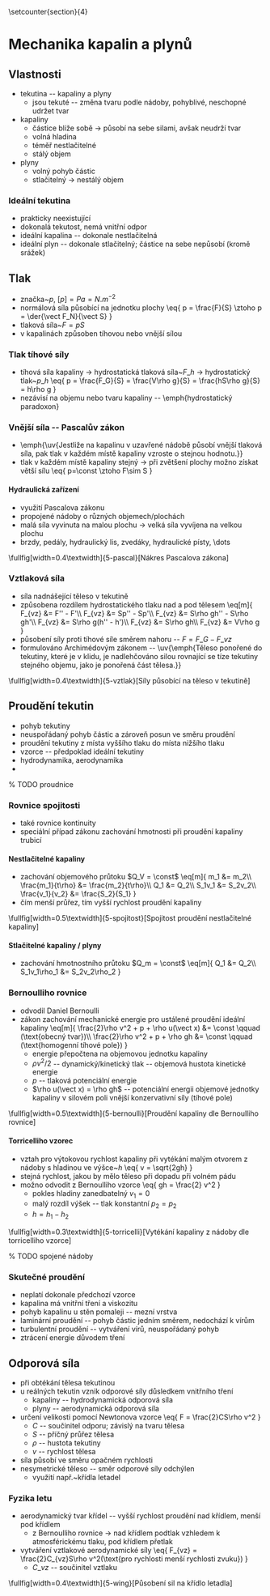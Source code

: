 \setcounter{section}{4}

# Mechanika kapalin a plynů

## Vlastnosti
- tekutina -- kapaliny a plyny
	- jsou tekuté -- změna tvaru podle nádoby, pohyblivé, neschopné udržet tvar
- kapaliny
	- částice blíže sobě $\rightarrow$ působí na sebe silami, avšak neudrží tvar
	- volná hladina
	- téměř nestlačitelné
	- stálý objem
- plyny
	- volný pohyb částic
	- stlačitelný $\rightarrow$ nestálý objem

### Ideální tekutina
- prakticky neexistující
- dokonalá tekutost, nemá vnitřní odpor
- ideální kapalina -- dokonale nestlačitelná
- ideální plyn -- dokonale stlačitelný; částice na sebe nepůsobí (kromě srážek)

## Tlak
- značka~$p$, $[p]=Pa=N.m^{-2}$
- normálová síla působící na jednotku plochy
	\eq{
		p = \frac{F}{S} \ztoho p = \der{\vect F\_N}{\vect S}
	}
- tlaková síla~$F=pS$
- v kapalinách způsoben tíhovou nebo vnější sílou

### Tlak tíhové síly
- tíhová síla kapaliny $\rightarrow$ hydrostatická tlaková síla~$F\_h$ $\rightarrow$ hydrostatický tlak~$p\_h$
	\eq{
		p = \frac{F\_G}{S} = \frac{V\rho g}{S} = \frac{hS\rho g}{S} = h\rho g
	}
- nezávisí na objemu nebo tvaru kapaliny -- \emph{hydrostatický paradoxon}

### Vnější síla -- Pascalův zákon
- \emph{\uv{Jestliže na kapalinu v uzavřené nádobě působí vnější tlaková síla, pak tlak v každém místě kapaliny vzroste o stejnou hodnotu.}}
- tlak v každém místě kapaliny stejný $\rightarrow$ při zvětšení plochy možno získat větší sílu
	\eq{
		p=\const \ztoho F\sim S
	}

#### Hydraulická zařízení
- využití Pascalova zákonu
- propojené nádoby o různých objemech/plochách
- malá síla vyvinuta na malou plochu $\rightarrow$ velká síla vyvíjena na velkou plochu
- brzdy, pedály, hydraulický lis, zvedáky, hydraulické písty, \dots

\fullfig[width=0.4\textwidth]{5-pascal}[Nákres Pascalova zákona]

### Vztlaková síla
- síla nadnášející těleso v tekutině
- způsobena rozdílem hydrostatického tlaku nad a pod tělesem
	\eq[m]{
		F\_{vz} &= F'' - F'\\\\
		F\_{vz} &= Sp'' - Sp'\\\\
		F\_{vz} &= S\rho gh'' - S\rho gh'\\\\
		F\_{vz} &= S\rho g(h'' - h')\\\\
		F\_{vz} &= S\rho gh\\\\
		F\_{vz} &= V\rho g
	}
- působení síly proti tíhové síle směrem nahoru -- $F = F\_G - F\_{vz}$
- formulováno Archimédovým zákonem -- \uv{\emph{Těleso ponořené do tekutiny, které je v klidu, je nadlehčováno silou rovnající se tíze tekutiny stejného objemu, jako je ponořená část tělesa.}}

\fullfig[width=0.4\textwidth]{5-vztlak}[Síly působící na těleso v tekutině]

## Proudění tekutin
- pohyb tekutiny
- neuspořádaný pohyb částic a zároveň posun ve směru proudění
- proudění tekutiny z místa vyššího tlaku do místa nižšího tlaku
- vzorce -- předpoklad ideální tekutiny
- hydrodynamika, aerodynamika
-
% TODO proudnice

### Rovnice spojitosti
- také rovnice kontinuity
- speciální případ zákonu zachování hmotnosti při proudění kapaliny trubicí

#### Nestlačitelné kapaliny
- zachování objemového průtoku $Q_V = \const$
	\eq[m]{
		m_1 &= m_2\\\\
		\frac{m_1}{t\rho} &= \frac{m_2}{t\rho}\\\\
		Q_1 &= Q_2\\\\
		S_1v_1 &= S_2v_2\\\\
		\frac{v_1}{v_2} &= \frac{S_2}{S_1}
	}
- čím menší průřez, tím vyšší rychlost proudění kapaliny

\fullfig[width=0.5\textwidth]{5-spojitost}[Spojitost proudění nestlačitelné kapaliny]

#### Stlačitelné kapaliny / plyny
- zachování hmotnostního průtoku $Q_m = \const$
	\eq[m]{
		Q_1 &= Q_2\\\\
		S_1v_1\rho_1 &= S_2v_2\rho_2
	}

### Bernoulliho rovnice
- odvodil Daniel Bernoulli
- zákon zachování mechanické energie pro ustálené proudění ideální kapaliny
	\eq[m]{
		\frac{2}\rho v^2 + p + \rho u(\vect x) &= \const \qquad (\text{obecný tvar})\\\\
		\frac{2}\rho v^2 + p + \rho gh &= \const \qquad (\text{homogenní tíhové pole})
	}
	- energie přepočtena na objemovou jednotku kapaliny
	- $\rho v^2/2$ -- dynamický/kinetický tlak -- objemová hustota kinetické energie
	- $p$ -- tlaková potenciální energie
	- $\rho u(\vect x) = \rho gh$ -- potenciální energii objemové jednotky kapaliny v silovém poli vnější konzervativní síly (tíhové pole)

\fullfig[width=0.5\textwidth]{5-bernoulli}[Proudění kapaliny dle Bernoulliho rovnice]

#### Torricelliho vzorec
- vztah pro výtokovou rychlost kapaliny při vytékání malým otvorem z nádoby s hladinou ve výšce~$h$
	\eq{
		v = \sqrt{2gh}
	}
- stejná rychlost, jakou by mělo těleso při dopadu při volném pádu
- možno odvodit z Bernoulliho vzorce
	\eq{
		gh = \frac{2} v^2
	}
	- pokles hladiny zanedbatelný $v_1=0$
	- malý rozdíl výšek -- tlak konstantní $p_2=p_2$
	- $h = h_1-h_2$

\fullfig[width=0.3\textwidth]{5-torricelli}[Vytékání kapaliny z nádoby dle torricelliho vzorce]

% TODO spojené nádoby

### Skutečné proudění
- neplatí dokonale předchozí vzorce
- kapalina má vnitřní tření a viskozitu
- pohyb kapalinu u stěn pomaleji -- mezní vrstva
- laminární proudění -- pohyb částic jedním směrem, nedochází k vírům
- turbulentní proudění -- vytváření vírů, neuspořádaný pohyb
- ztrácení energie důvodem tření

## Odporová síla
- při obtékání tělesa tekutinou
- u reálných tekutin vznik odporové síly důsledkem vnitřního tření
	- kapaliny -- hydrodynamická odporová síla
	- plyny -- aerodynamická odporová síla
- určení velikosti pomocí Newtonova vzorce
	\eq{
		F = \frac{2}CS\rho v^2
	}
	- $C$ -- součinitel odporu; závislý na tvaru tělesa
	- $S$ -- příčný průřez tělesa
	- $\rho$ -- hustota tekutiny
	- $v$ -- rychlost tělesa
- síla působí ve směru opačném rychlosti
- nesymetrické těleso -- směr odporové síly odchýlen
	- využití např.~křídla letadel

### Fyzika letu
- aerodynamický tvar křídel -- vyšší rychlost proudění nad křídlem, menší pod křídlem
	- z Bernoulliho rovnice $\rightarrow$ nad křídlem podtlak vzhledem k atmosférickému tlaku, pod křídlem přetlak
- vytváření vztlakové aerodynamické síly
	\eq{
		F\_{vz} = \frac{2}C\_{vz}S\rho v^2(\text{pro rychlosti menší rychlosti zvuku})
	}
	- $C\_{vz}$ -- součinitel vztlaku

\fullfig[width=0.4\textwidth]{5-wing}[Působení sil na křídlo letadla]
